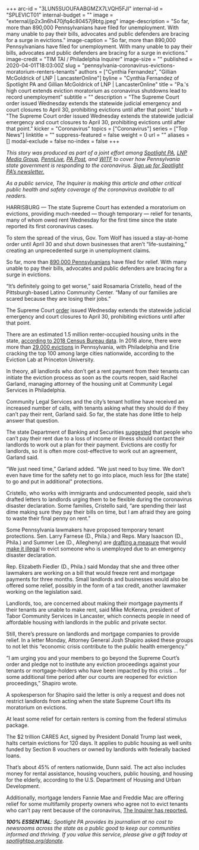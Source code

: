 +++
arc-id = "3LUN5SUOUFAABGMZX7LVQH5FJI"
internal-id = "SPLEVICT01"
internal-budget = ""
image = "external/jp2x3n6h470jfq4c80457j9btg.jpeg"
image-description = "So far, more than 890,000 Pennsylvanians have filed for unemployment. With many unable to pay their bills, advocates and public defenders are bracing for a surge in evictions."
image-caption = "So far, more than 890,000 Pennsylvanians have filed for unemployment. With many unable to pay their bills, advocates and public defenders are bracing for a surge in evictions."
image-credit = "TIM TAI / Philadelphia Inquirer"
image-size = ""
published = 2020-04-01T18:03:00Z
slug = "pennsylvania-coronavirus-evictions-moratorium-renters-tenants"
authors = ["Cynthia Fernandez", "Gillian McGoldrick of LNP | LancasterOnline"]
byline = "Cynthia Fernandez of Spotlight PA and Gillian McGoldrick of LNP | LancasterOnline"
title = "Pa.'s high court extends eviction moratorium as coronavirus shutdowns lead to record unemployment"
subtitle = ""
description = "The Supreme Court order issued Wednesday extends the statewide judicial emergency and court closures to April 30, prohibiting evictions until after that point."
blurb = "The Supreme Court order issued Wednesday extends the statewide judicial emergency and court closures to April 30, prohibiting evictions until after that point."
kicker = "Coronavirus"
topics = ["Coronavirus"]
series = ["Top News"]
linktitle = ""
suppress-featured = false
weight = 0
url = ""
aliases = []
modal-exclude = false
no-index = false
+++

<i>This story was produced as part of a joint effort among </i><a href="https://www.spotlightpa.org/"><i>Spotlight PA</i></a><i>, </i><a href="https://lancasteronline.com/"><i>LNP Media Group</i></a><i>, </i><a href="https://www.pennlive.com/"><i>PennLive</i></a><i>, </i><a href="https://papost.org/"><i>PA Post</i></a><i>, and </i><a href="https://www.witf.org/"><i>WITF</i></a><i> to cover how Pennsylvania state government is responding to the coronavirus. </i><a href="https://www.spotlightpa.org/newsletters"><i>Sign up for Spotlight PA’s newsletter.</i></a>

<i>As a public service, The Inquirer is making this article and other critical public health and safety coverage of the coronavirus available to all readers. </i>

HARRISBURG — The state Supreme Court has extended a moratorium on evictions, providing much-needed — though temporary — relief for tenants, many of whom owed rent Wednesday for the first time since the state reported its first coronavirus cases.

To stem the spread of the virus, Gov. Tom Wolf has issued a stay-at-home order until April 30 and shut down businesses that aren’t “life-sustaining,” creating an unprecedented surge in unemployment claims.

So far, more than <a href="https://www.uc.pa.gov/COVID-19/Pages/UC-Claim-Statistics.aspx">890,000 Pennsylvanians</a> have filed for relief. With many unable to pay their bills, advocates and public defenders are bracing for a surge in evictions.

“It’s definitely going to get worse,” said Rosamaria Cristello, head of the Pittsburgh-based Latino Community Center. “Many of our families are scared because they are losing their jobs.”

The Supreme Court <a href="http://www.pacourts.us/assets/files/page-1305/file-8846.pdf" target=_blank>order</a> issued Wednesday extends the statewide judicial emergency and court closures to April 30, prohibiting evictions until after that point.

There are an estimated 1.5 million renter-occupied housing units in the state, <a href="https://data.census.gov/cedsci/table?q=renters&hidePreview=false&tid=ACSST1Y2018.S2502&vintage=2018&g=0400000US42">according to 2018 Census Bureau data</a>. In 2016 alone, there were more than <a href="https://evictionlab.org/rankings/#/evictions?r=United%20States&a=0&d=evictionRate&lang=en">29,000 evictions</a> in Pennsylvania, with Philadelphia and Erie cracking the top 100 among large cities nationwide, according to the Eviction Lab at Princeton University.

In theory, all landlords who don’t get a rent payment from their tenants can initiate the eviction process as soon as the courts reopen, said Rachel Garland, managing attorney of the housing unit at Community Legal Services in Philadelphia.

<script src="https://www.spotlightpa.org/embed.js" async></script><div data-spl-embed-version="1" data-spl-src="https://www.spotlightpa.org/embeds/donate/"></div>

Community Legal Services and the city’s tenant hotline have received an increased number of calls, with tenants asking what they should do if they can’t pay their rent, Garland said. So far, the state has done little to help answer that question.

The state Department of Banking and Securities <a href="https://www.media.pa.gov/Pages/banking_details.aspx?newsid=310">suggested</a> that people who can’t pay their rent due to a loss of income or illness should contact their landlords to work out a plan for their payment. Evictions are costly for landlords, so it is often more cost-effective to work out an agreement, Garland said.

“We just need time,” Garland added. “We just need to buy time. We don’t even have time for the safety net to go into place, much less for [the state] to go and put in additional" protections.

Cristello, who works with immigrants and undocumented people, said she’s drafted letters to landlords urging them to be flexible during the coronavirus disaster declaration. Some families, Cristello said, “are spending their last dime making sure they pay their bills on time, but I am afraid they are going to waste their final penny on rent.”

Some Pennsylvania lawmakers have proposed temporary tenant protections. Sen. Larry Farnese (D., Phila.) and Reps. Mary Isaacson (D., Phila.) and Summer Lee (D., Allegheny) are <a href="https://www.legis.state.pa.us/cfdocs/Legis/CSM/showMemoPublic.cfm?chamber=S&SPick=20190&cosponId=31506">drafting a measure</a> that would <a href="https://www.legis.state.pa.us/cfdocs/Legis/CSM/showMemoPublic.cfm?chamber=H&SPick=20190&cosponId=31441">make it illegal</a> to evict someone who is unemployed due to an emergency disaster declaration.

Rep. Elizabeth Fiedler (D., Phila.) said Monday that she and three other lawmakers are working on a bill that would freeze rent and mortgage payments for three months. Small landlords and businesses would also be offered some relief, possibly in the form of a tax credit, another lawmaker working on the legislation said.

Landlords, too, are concerned about making their mortgage payments if their tenants are unable to make rent, said Mike McKenna, president of Tabor Community Services in Lancaster, which connects people in need of affordable housing with landlords in the public and private sector.

Still, there’s pressure on landlords and mortgage companies to provide relief. In a letter Monday, Attorney General Josh Shapiro asked these groups to not let this “economic crisis contribute to the public health emergency.”

“I am urging you and your members to go beyond the Supreme Court’s order and pledge not to institute any eviction proceedings against your tenants or mortgage-holders who have been impacted by this crisis ... for some additional time period after our courts are reopened for eviction proceedings,” Shapiro wrote.

A spokesperson for Shapiro said the letter is only a request and does not restrict landlords from acting when the state Supreme Court lifts its moratorium on evictions.

<script src="https://www.spotlightpa.org/embed.js" async></script><div data-spl-embed-version="1" data-spl-src="https://www.spotlightpa.org/embeds/newsletter/"></div>

At least some relief for certain renters is coming from the federal stimulus package.

The $2 trillion CARES Act, signed by President Donald Trump last week, halts certain evictions for 120 days. It applies to public housing as well units funded by Section 8 vouchers or owned by landlords with federally backed loans.

That’s about 45% of renters nationwide, Dunn said. The act also includes money for rental assistance, housing vouchers, public housing, and housing for the elderly, according to the U.S. Department of Housing and Urban Development.

Additionally, mortgage lenders Fannie Mae and Freddie Mac are offering relief for some multifamily property owners who agree not to evict tenants who can’t pay rent because of the coronavirus, <a href="https://www.inquirer.com/health/coronavirus/coronavirus-landlord-rent-property-manager-20200326.html?__vfz=medium%3Dsharebar&fbclid=IwAR01HIve4EhPFAbzIx9xIW28Ky5prnOKm21rjiGM4Cx3d2mF2lhTZACs1-M">The Inquirer has reported.</a>

<i><b>100% ESSENTIAL</b></i><i>: Spotlight PA provides its journalism at no cost to newsrooms across the state as a public good to keep our communities informed and thriving. If you value this service, please give a gift today at </i><a href="https://www.spotlightpa.org/donate"><i>spotlightpa.org/donate</i></a><i>.</i>

<script src="https://www.spotlightpa.org/embed.js" async></script><div data-spl-embed-version="1" data-spl-src="https://www.spotlightpa.org/embeds/tips/?tip_text=Do%20you%20have%20a%20tip%20about%20%3Cb%3Ehow%20Pa.'s%20government%20is%20responding%20to%20the%20coronavirus%3C%2Fb%3E%3F%20Tell%20us."></div>
